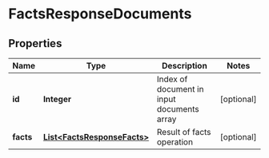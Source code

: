 
# FactsResponseDocuments

## Properties
Name | Type | Description | Notes
------------ | ------------- | ------------- | -------------
**id** | **Integer** | Index of document in input documents array |  [optional]
**facts** | [**List&lt;FactsResponseFacts&gt;**](FactsResponseFacts.md) | Result of facts operation |  [optional]



